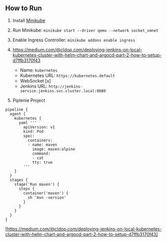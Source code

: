 ## How to Run

1. Install [Minikube](https://medium.com/@sushantkumarsinha22/kubernetes-setting-up-ingress-on-apple-silicon-mac-m1-5fb6bddcb838)

2. Run Minikube: `minikube start --driver qemu --network socket_vmnet`

3. Enable Ingress Controller: `minikube addons enable ingress`

4. https://medium.com/@cldop.com/deploying-jenkins-on-local-kubernetes-cluster-with-helm-chart-and-argocd-part-2-how-to-setup-d7ffb3170f43
      - Name: `kubernetes`
      - Kubernetes URL: `https://kubernetes.default`
      - WebSocket [x]
      - Jenkins URL: `http://jenkins-service.jenkins.svc.cluster.local:8080`

5. Piplenie Project

```
pipeline {
  agent {
    kubernetes {
      yaml '''
        apiVersion: v1
        kind: Pod
        spec:
          containers:
          - name: maven
            image: maven:alpine
            command:
            - cat
            tty: true
        '''
    }
  }
  stages {
    stage('Run maven') {
      steps {
        container('maven') {
          sh 'mvn -version'
        }
      }
    }
  }
}
```
[https://medium.com/@cldop.com/deploying-jenkins-on-local-kubernetes-cluster-with-helm-chart-and-argocd-part-2-how-to-setup-d7ffb3170f43]
   
